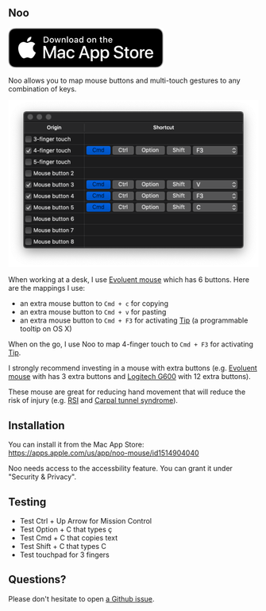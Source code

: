Noo
----

[![Download from Mac App Store](./download-button.svg)](https://apps.apple.com/us/app/noo-mouse/id1514904040)

Noo allows you to map mouse buttons and multi-touch gestures to any combination of keys.

![screenshot](./screenshot.png)

When working at a desk, I use [Evoluent mouse](https://evoluent.com/) which has 6 buttons. Here are the mappings I use:

* an extra mouse button to `Cmd + c` for copying
* an extra mouse button to `Cmd + v` for pasting
* an extra mouse button to `Cmd + F3` for activating [Tip](https://github.com/tanin47/tip) (a programmable tooltip on OS X)

When on the go, I use Noo to map 4-finger touch to `Cmd + F3` for activating [Tip](https://github.com/tanin47/tip). 

I strongly recommend investing in a mouse with extra buttons (e.g. [Evoluent mouse](https://evoluent.com/) with has 3 extra buttons and [Logitech G600](https://www.amazon.com/Logitech-Gaming-Backlit-Programmable-Buttons/dp/B0086UK7IQ/) with 12 extra buttons). 

These mouse are great for reducing hand movement that will reduce the risk of injury (e.g. [RSI](https://www.nhs.uk/conditions/repetitive-strain-injury-rsi/) and [Carpal tunnel syndrome](https://www.webmd.com/pain-management/carpal-tunnel/carpal-tunnel-syndrome#1)).

Installation
-------------

You can install it from the Mac App Store: https://apps.apple.com/us/app/noo-mouse/id1514904040

Noo needs access to the accessbility feature. You can grant it under "Security & Privacy".

Testing
--------

- Test Ctrl + Up Arrow for Mission Control
- Test Option + C that types ç
- Test Cmd + C that copies text
- Test Shift + C that types C
- Test touchpad for 3 fingers


Questions?
-----------

Please don't hesitate to open [a Github issue](https://github.com/tanin47/noo/issues).
